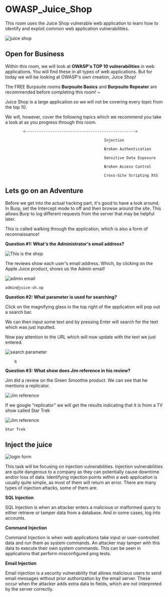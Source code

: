 # OWASP_Juice_Shop

This room uses the Juice Shop vulnerable web application to learn how to identify and exploit common web application vulnerabilities.

![juice shop](/juiceshop.png)

## Open for Business

Within this room, we will look at **OWASP's TOP 10 vulnerabilities** in web applications. You will find these in all types of web applications. But for today we will be looking at OWASP's own creation, Juice Shop!


The FREE Burpsuite rooms **Burpsuite Basics**  and **Burpsuite Repeater**  are recommended before completing this room!
~

Juice Shop is a large application so we will not be covering every topic from the top 10.

We will, however, cover the following topics which we recommend you take a look at as you progress through this room.

            <------------------------------------------------->

                                                Injection

                                                Broken Authentication

                                                Sensitive Data Exposure

                                                Broken Access Control

                                                Cross-Site Scripting XSS

## Lets go on an Adventure

Before we get into the actual hacking part, it's good to have a look around. In Burp, set the Intercept mode to off and then browse around the site. This allows Burp to log different requests from the server that may be helpful later.

This is called walking through the application, which is also a form of reconnaissance!

**Question #1: What's the Administrator's email address?**

![This is the shop](/owaspadventure.png)

The reviews show each user's email address. Which, by clicking on the Apple Juice product, shows us the Admin email!

![admin email](/owaspadmin.png)

    admin@juice-sh.op

**Question #2: What parameter is used for searching?**

Click on the magnifying glass in the top right of the application will pop out a search bar.

We can then input some text and by pressing Enter will search for the text which was just inputted.

Now pay attention to the URL which will now update with the text we just entered.

![search parameter](/q_parameter.png)

        q

**Question #3: What show does Jim reference in his review?**

Jim did a review on the Green Smoothie product. We can see that he mentions a replicator.

![Jim reference](/replicator.png)

If we google "replicator" we will get the results indicating that it is from a TV show called Star Trek

![Jim reference](/replicator1.png)

    Star Trek 

## Inject the juice

![login form](/login_form.png)

This task will be focusing on injection vulnerabilities. Injection vulnerabilities are quite dangerous to a company as they can potentially cause downtime and/or loss of data. Identifying injection points within a web application is usually quite simple, as most of them will return an error. There are many types of injection attacks, some of them are:

**SQL Injection**

SQL Injection is when an attacker enters a malicious or malformed query to either retrieve or tamper data from a database. And in some cases, log into accounts.

**Command Injection**

Command Injection is when web applications take input or user-controlled data and run them as system commands. An attacker may tamper with this data to execute their own system commands. This can be seen in applications that perform misconfigured ping tests.

**Email Injection**

Email injection is a security vulnerability that allows malicious users to send email messages without prior authorization by the email server. These occur when the attacker adds extra data to fields, which are not interpreted by the server correctly. 